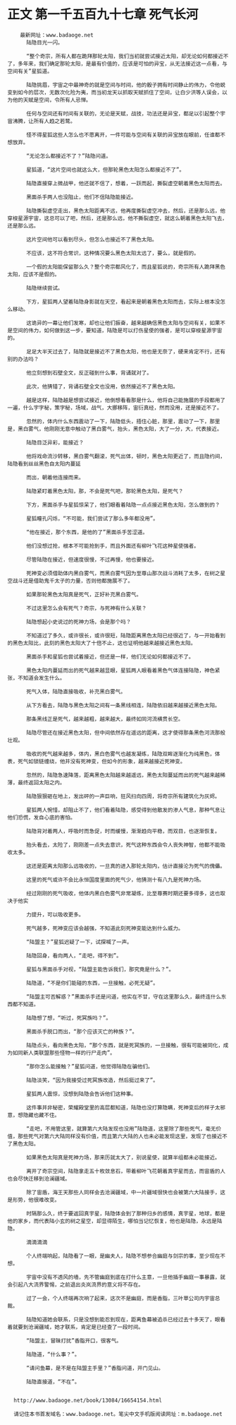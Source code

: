# 正文 第一千五百九十七章 死气长河
        最新网址：www.badaoge.net
          陆隐目光一闪。
      
          “整个奇宗，所有人都在跪拜那轮太阳，我们当初就尝试接近太阳，却无论如何都接近不了，多年来，我们确定那轮太阳，是最有价值的，应该是可怕的异宝，从无法接近这一点看，与空间有关”星狐道。
      
          陆隐挑眉，宇宙之中最神奇的就是空间与时间，他的骰子拥有时间静止的伟力，令他蜕变到如今的层次，无数次化险为夷，而当初龙天以抓取天赋抓住了空间，让白少洪等人误会，以为他的天赋是空间，令所有人忌惮。
      
          任何与空间还有时间有关联的，无论是天赋，战技，功法还是异宝，都足以引起整个宇宙沸腾，让所有人趋之若鹜。
      
          怪不得星狐这些人怎么也不愿离开，一件可能与空间有关联的异宝放在眼前，任谁都不想放弃。
      
          “无论怎么都接近不了？”陆隐问道。
      
          星狐道，“这片空间也就这么大，但那轮黑色太阳怎么都接近不了”。
      
          陆隐直接穿上微战甲，他还就不信了，想着，一跃而起，撕裂虚空朝着黑色太阳而去。
      
          黑面杀手两人也没阻止，他们不信陆隐能接近。
      
          陆隐撕裂虚空走出，黑色太阳距离不远，他再度撕裂虚空冲去，然后，还是那么远，他穿梭星源宇宙，这总可以了吧，然后，还是那么远，他不撕裂虚空，就这么朝着黑色太阳飞去，还是那么远。
      
          这片空间他可以看到尽头，但怎么也接近不了黑色太阳。
      
          不应该，这不符合常识，这种情况要么黑色太阳太远了，要么，就是假的。
      
          一个假的太阳能保留那么久？整个奇宗都风化了，而且星狐说的，奇宗所有人跪拜黑色太阳，应该不是假的。
      
          陆隐继续尝试。
      
          下方，星狐两人望着陆隐身影就在天空，看起来是朝着黑色太阳而去，实际上根本没怎么移动。
      
          这诡异的一幕让他们发寒，却也让他们振奋，越来越确信黑色太阳与空间有关，如果不是空间的伟力，如何做到这一步，要知道，陆隐是可以打伤星使的强者，是可以穿梭星源宇宙的。
      
          足足大半天过去了，陆隐就是接近不了黑色太阳，他也是无奈了，硬来肯定不行，还有别的办法吗？
      
          他立刻想到石壁全文，反正碰到什么事，背诵就对了。
      
          此次，他猜错了，背诵石壁全文也没用，依然接近不了黑色太阳。
      
          越是这样，陆隐越是想尝试接近，他倒想看看那是什么，他将自己能施展的手段都用了一遍，什么宇字秘，策字秘，场域，战气，大挪移阵，宙衍真经，然而没用，还是接近不了。
      
          忽然的，体内什么东西震动了一下，陆隐低头，捂住心脏，那里，震动了一下，那里是，黑白雾气，他刚刚无意中触动了黑白雾气，抬头，黑色太阳，大了一分，大，代表接近。
      
          陆隐目泛异彩，能接近？
      
          他将戏命流沙转移，黑白雾气翻滚，死气出体，顿时，黑色太阳更近了，而且隐约间，陆隐看到丝丝黑色自太阳内蔓延
      
          而出，朝着他连接而来。
      
          陆隐紧盯着黑色太阳，那，不会是死气吧，那轮黑色太阳，是死气？
      
          下方，黑面杀手与星狐惊呆了，他们眼看着陆隐一点点接近黑色太阳，怎么做到的？
      
          星狐瞳孔闪烁，“不可能，我们尝试了那么多年都没用”。
      
          “他在接近，那个东西，是他的了”黑面杀手苦涩道。
      
          他们没想过抢，根本不可能抢到手，而且外面还有柳叶飞花这种星使强者。
      
          尽管陆隐在接近，但速度很慢，不过再慢，他也要接近。
      
          死神变必须借助体内黑白雾气，而黑白雾气因为至尊山那次战斗消耗了太多，在树之星空战斗还是借助鬼千太子的力量，否则他都施展不了。
      
          如果那轮黑色太阳真是死气，正好补充黑白雾气。
      
          不过这里怎么会有死气？奇宗，与死神有什么关联？
      
          陆隐想起小史说过的死神力场，会是那个吗？
      
          不知道过了多久，或许很长，或许很短，陆隐距离黑色太阳已经很近了，与一开始看到的黑色太阳比，此刻的黑色太阳大了十倍不止，这也证明他越来越接近黑色太阳。
      
          黑面杀手和星狐也尝试着接近，但还是一样，他们无论如何都接近不了。
      
          黑色太阳内蔓延而出的死气越来越显眼，星狐两人眼看着黑色气体连接陆隐，神色紧张，不知道会发生什么。
      
          死气入体，陆隐直接吸收，补充黑白雾气。
      
          从下方看去，陆隐与黑色太阳之间有一条黑线相连，陆隐依旧越来越接近黑色太阳。
      
          那条黑线正是死气，越来越粗，越来越大，最终如同河流横贯长空。
      
          陆隐尽管还在接近黑色太阳，但中间依然存在遥远的距离，这才使得那条黑色河流那般壮观。
      
          吸收的死气越来越多，体内，黑白色雾气也越发凝练，陆隐双眸逐渐化为纯黑色，体表，死气如锁链缠绕，他并没有死神变，但如今的形象，越来越接近死神变。
      
          忽然的，陆隐急速降落，距离黑色太阳越来越遥远，黑色太阳蔓延而出的死气越来越稀薄，最终返回太阳之内。
      
          陆隐狠狠砸在地上，发出砰的一声巨响，狂风扫向四周，将奇宗所有建筑化为灰烬。
      
          星狐两人惋惜，却阻止不了，他们看着陆隐，感受得到他散发的渗人气息，那种气息让他们恐慌，发自心底的害怕。
      
          陆隐背对着两人，呼吸时而急促，时而缓慢，渐渐趋向平稳，而双目，也逐渐恢复。
      
          抬头看去，太险了，刚刚差一点失去意识，死气这种东西会令人丧失神智，他都不能吸收太多。
      
          这还是距离太阳那么远吸收的，一旦真的进入那轮太阳内，估计直接沦为死气的傀儡。
      
          这里的死气或许不会比永恒国度里面的死气少，他猜测十有八九是死神力场。
      
          经过刚刚的死气吸收，他体内黑白色雾气非常凝练，比至尊赛时期还要多得多，这也取决于他实
      
          力提升，可以吸收更多。
      
          死气越多，死神变应该会越强，不知道此刻死神变能达到什么威力。
      
          “陆盟主？”星狐迟疑了一下，试探喊了一声。
      
          陆隐回身，看向两人，“走吧，得不到”。
      
          星狐与黑面杀手对视，“陆盟主能告诉我们，那究竟是什么？”。
      
          陆隐道，“不是你们能碰的东西，一旦接触，必死无疑”。
      
          “陆盟主可否解惑？”黑面杀手还是问道，他实在不甘，守在这里那么久，最终连什么东西都不知道。
      
          陆隐想了想，“听过，死冥族吗？”。
      
          黑面杀手脱口而出，“那个应该灭亡的种族？”。
      
          陆隐点头，看向黑色太阳，“那个东西，就是死冥族的，一旦接触，很有可能被同化，成为如同新人类联盟那些怪物一样的行尸走肉”。
      
          “那你怎么能接触？”星狐问道，他觉得陆隐在骗他们。
      
          陆隐淡笑，“因为我接受过死冥族改造，然后挺过来了”。
      
          星狐两人震惊，没想到陆隐会告诉他们这种事。
      
          这件事并非秘密，荣耀殿堂里的高层都知道，陆隐也没打算隐瞒，死神变后的样子太邪意，想隐藏也藏不住。
      
          “走吧，不用管这里，就算第六大陆发现也没用”陆隐道，这里除了那些死气，毫无价值，那些死气对第六大陆同样没有价值，而且第六大陆的人也未必能发现这里，发现了也接近不了黑色太阳。
      
          如果黑色太阳真是死神力场，那来历就太大了，别说星使，就算半组都未必能接近。
      
          离开了奇宗空间，陆隐拿走五十枚敛息石，带着柳叶飞花朝着真宇星而去，而宙盾的人也会尽快迁移到沧澜疆域。
      
          除了宙盾，海王天那些人同样会去沧澜疆域，中一片疆域很快也会被第六大陆接手，这是形势，他很难改变。
      
          时隔那么久，终于要返回真宇星，陆隐体会到了那种归乡的感情，真宇星，地球，都是他的家乡，而代表陆小玄的树之星空，却显得陌生，哪怕当记忆恢复，他也是陆隐，永远是陆隐。
      
          滴滴滴滴
      
          个人终端响起，陆隐看了一眼，是幽夫人，陆隐不想参合幽庭与剑宗的事，至少现在不想。
      
          宇宙中没有不透风的墙，先不管幽庭到底在打什么主意，一旦他插手幽庭一事暴露，就会引起八大流界警惕，之前退出炎岚流界的意义将不存在。
      
          过了一会，个人终端再次响了起来，这次不是幽庭，而是香脂，三叶草公司内宇宙总裁。
      
          陆隐知道她会联系，只是没想到能忍到现在，距离鱼幕被追杀已经过去十多天了，眼看着就要到沧澜疆域，她才联系，肯定是已经查了一段时间。
      
          “陆盟主，冒昧打扰”香脂开口，很客气。
      
          陆隐道，“什么事？”。
      
          “请问鱼幕，是不是在陆盟主手里？”香脂问道，开门见山。
      
          陆隐直接道，“不在”。
      
      
      http://www.badaoge.net/book/13084/16654154.html
      
      请记住本书首发域名：www.badaoge.net。笔尖中文手机版阅读网址：m.badaoge.net